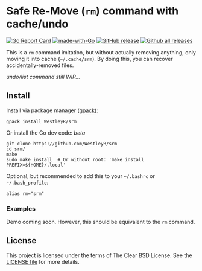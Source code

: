 # Safe Re-Move (`rm`) command with cache/undo

[![Go Report Card](https://goreportcard.com/badge/github.com/WestleyR/srm)](https://goreportcard.com/report/github.com/WestleyR/srm)
[![made-with-Go](https://img.shields.io/badge/Made%20with-Go-1f425f.svg)](http://golang.org)
[![GitHub release](https://img.shields.io/github/release/WestleyR/srm.svg)](https://GitHub.com/WestleyR/srm/releases/)
[![Github all releases](https://img.shields.io/github/downloads/WestleyR/srm/total.svg)](https://GitHub.com/WestleyR/srm/releases/)

This is a `rm` command imitation, but without actually removing anything, only
moving it into cache (`~/.cache/srm`). By doing this, you can recover
accidentally-removed files.

_undo/list command still WIP..._

## Install

Install via package manager ([gpack](https://github.com/WestleyR/gpack)):

```
gpack install WestleyR/srm
```

Or install the Go dev code: _beta_

```
git clone https://github.com/WestleyR/srm
cd srm/
make
sudo make install  # Or without root: 'make install PREFIX=${HOME}/.local'
```

Optional, but recommended to add this to your `~/.bashrc` or `~/.bash_profile`:

```
alias rm="srm"
```

### Examples

Demo coming soon. However, this should be equivalent to the `rm` command.

## License

This project is licensed under the terms of The Clear BSD License. See the
[LICENSE file](./LICENSE) for more details.

